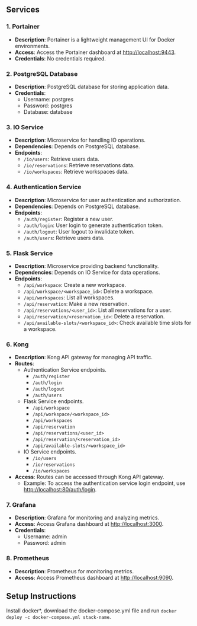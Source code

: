 ## Services

### 1. Portainer

- **Description**: Portainer is a lightweight management UI for Docker environments.
- **Access**: Access the Portainer dashboard at [http://localhost:9443](http://localhost:9443).
- **Credentials**: No credentials required.

### 2. PostgreSQL Database

- **Description**: PostgreSQL database for storing application data.
- **Credentials**:
  - Username: postgres
  - Password: postgres
  - Database: database

### 3. IO Service

- **Description**: Microservice for handling IO operations.
- **Dependencies**: Depends on PostgreSQL database.
- **Endpoints**:
  - `/io/users`: Retrieve users data.
  - `/io/reservations`: Retrieve reservations data.
  - `/io/workspaces`: Retrieve workspaces data.

### 4. Authentication Service

- **Description**: Microservice for user authentication and authorization.
- **Dependencies**: Depends on PostgreSQL database.
- **Endpoints**:
  - `/auth/register`: Register a new user.
  - `/auth/login`: User login to generate authentication token.
  - `/auth/logout`: User logout to invalidate token.
  - `/auth/users`: Retrieve users data.

### 5. Flask Service

- **Description**: Microservice providing backend functionality.
- **Dependencies**: Depends on IO Service for data operations.
- **Endpoints**:
  - `/api/workspace`: Create a new workspace.
  - `/api/workspace/<workspace_id>`: Delete a workspace.
  - `/api/workspaces`: List all workspaces.
  - `/api/reservation`: Make a new reservation.
  - `/api/reservations/<user_id>`: List all reservations for a user.
  - `/api/reservation/<reservation_id>`: Delete a reservation.
  - `/api/available-slots/<workspace_id>`: Check available time slots for a workspace.

### 6. Kong

- **Description**: Kong API gateway for managing API traffic.
- **Routes**:
  - Authentication Service endpoints.
    - `/auth/register`
    - `/auth/login`
    - `/auth/logout`
    - `/auth/users`
  - Flask Service endpoints.
    - `/api/workspace`
    - `/api/workspace/<workspace_id>`
    - `/api/workspaces`
    - `/api/reservation`
    - `/api/reservations/<user_id>`
    - `/api/reservation/<reservation_id>`
    - `/api/available-slots/<workspace_id>`
  - IO Service endpoints.
    - `/io/users`
    - `/io/reservations`
    - `/io/workspaces`
- **Access**: Routes can be accessed through Kong API gateway.
  - Example: To access the authentication service login endpoint, use [http://localhost:80/auth/login](http://localhost:80/auth/login).

### 7. Grafana

- **Description**: Grafana for monitoring and analyzing metrics.
- **Access**: Access Grafana dashboard at [http://localhost:3000](http://localhost:3000).
- **Credentials**:
  - Username: admin
  - Password: admin

### 8. Prometheus

- **Description**: Prometheus for monitoring metrics.
- **Access**: Access Prometheus dashboard at [http://localhost:9090](http://localhost:9090).

## Setup Instructions

Install docker\*, download the docker-compose.yml file and run `docker deploy -c docker-compose.yml stack-name`.
